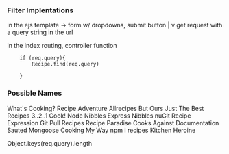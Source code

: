 ### Filter Implentations


in the ejs template -> form w/ dropdowns, submit button
                                            |
                                            v
                                         get request with a query string in the url


in the index routing, controller function

        if (req.query){
            Recipe.find(req.query)

        }


### Possible Names

What's Cooking?
Recipe Adventure
Allrecipes But Ours
Just The Best Recipes
3..2..1 Cook!
Node Nibbles
Express Nibbles
nuGit
Recipe Expression
Git Pull Recipes
Recipe Paradise
Cooks Against Documentation
Sauted Mongoose
Cooking My Way
npm i recipes
Kitchen Heroine




Object.keys(req.query).length
